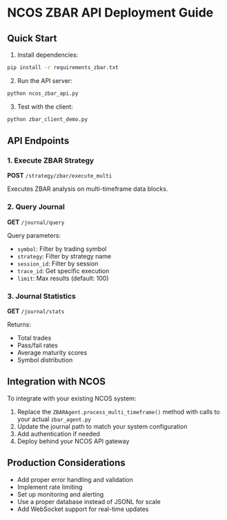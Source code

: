 # NCOS ZBAR API Deployment Guide

## Quick Start

1. Install dependencies:
```bash
pip install -r requirements_zbar.txt
```

2. Run the API server:
```bash
python ncos_zbar_api.py
```

3. Test with the client:
```bash
python zbar_client_demo.py
```

## API Endpoints

### 1. Execute ZBAR Strategy
**POST** `/strategy/zbar/execute_multi`

Executes ZBAR analysis on multi-timeframe data blocks.

### 2. Query Journal
**GET** `/journal/query`

Query parameters:
- `symbol`: Filter by trading symbol
- `strategy`: Filter by strategy name
- `session_id`: Filter by session
- `trace_id`: Get specific execution
- `limit`: Max results (default: 100)

### 3. Journal Statistics
**GET** `/journal/stats`

Returns:
- Total trades
- Pass/fail rates
- Average maturity scores
- Symbol distribution

## Integration with NCOS

To integrate with your existing NCOS system:

1. Replace the `ZBARAgent.process_multi_timeframe()` method with calls to your actual `zbar_agent.py`
2. Update the journal path to match your system configuration
3. Add authentication if needed
4. Deploy behind your NCOS API gateway

## Production Considerations

- Add proper error handling and validation
- Implement rate limiting
- Set up monitoring and alerting
- Use a proper database instead of JSONL for scale
- Add WebSocket support for real-time updates
